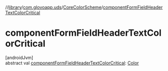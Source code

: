 //[library](../../../index.md)/[com.glovoapp.uds](../index.md)/[CoreColorScheme](index.md)/[componentFormFieldHeaderTextColorCritical](component-form-field-header-text-color-critical.md)

# componentFormFieldHeaderTextColorCritical

[androidJvm]\
abstract val [componentFormFieldHeaderTextColorCritical](component-form-field-header-text-color-critical.md): [Color](https://developer.android.com/reference/kotlin/androidx/compose/ui/graphics/Color.html)
